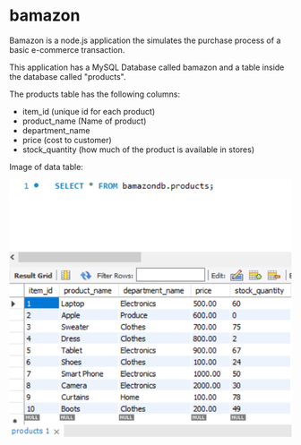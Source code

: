 # bamazon

Bamazon is a node.js application the simulates the purchase process of a basic e-commerce transaction.


This application has a MySQL Database called bamazon and a table inside the database called "products".

The products table has the following columns:

* item_id (unique id for each product)
* product_name (Name of product)
* department_name
* price (cost to customer)
* stock_quantity (how much of the product is available in stores)


Image of data table: 

![Image of data table](https://github.com/NayCS/bamazon/blob/master/images/Step%201%20-%20Intial%20Products%20Table.png)



